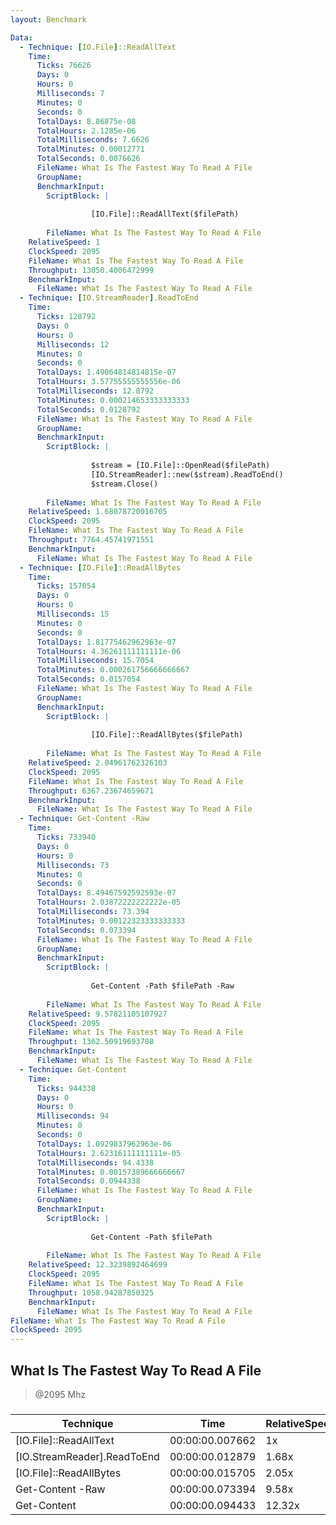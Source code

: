 ```yaml
---
layout: Benchmark

Data: 
  - Technique: [IO.File]::ReadAllText
    Time: 
      Ticks: 76626
      Days: 0
      Hours: 0
      Milliseconds: 7
      Minutes: 0
      Seconds: 0
      TotalDays: 8.86875e-08
      TotalHours: 2.1285e-06
      TotalMilliseconds: 7.6626
      TotalMinutes: 0.00012771
      TotalSeconds: 0.0076626
      FileName: What Is The Fastest Way To Read A File
      GroupName: 
      BenchmarkInput: 
        ScriptBlock: |
          
                  [IO.File]::ReadAllText($filePath)
              
        FileName: What Is The Fastest Way To Read A File
    RelativeSpeed: 1
    ClockSpeed: 2095
    FileName: What Is The Fastest Way To Read A File
    Throughput: 13050.4006472999
    BenchmarkInput: 
      FileName: What Is The Fastest Way To Read A File
  - Technique: [IO.StreamReader].ReadToEnd
    Time: 
      Ticks: 128792
      Days: 0
      Hours: 0
      Milliseconds: 12
      Minutes: 0
      Seconds: 0
      TotalDays: 1.49064814814815e-07
      TotalHours: 3.57755555555556e-06
      TotalMilliseconds: 12.8792
      TotalMinutes: 0.000214653333333333
      TotalSeconds: 0.0128792
      FileName: What Is The Fastest Way To Read A File
      GroupName: 
      BenchmarkInput: 
        ScriptBlock: |
          
                  $stream = [IO.File]::OpenRead($filePath)
                  [IO.StreamReader]::new($stream).ReadToEnd()
                  $stream.Close()
              
        FileName: What Is The Fastest Way To Read A File
    RelativeSpeed: 1.68078720016705
    ClockSpeed: 2095
    FileName: What Is The Fastest Way To Read A File
    Throughput: 7764.45741971551
    BenchmarkInput: 
      FileName: What Is The Fastest Way To Read A File
  - Technique: [IO.File]::ReadAllBytes
    Time: 
      Ticks: 157054
      Days: 0
      Hours: 0
      Milliseconds: 15
      Minutes: 0
      Seconds: 0
      TotalDays: 1.81775462962963e-07
      TotalHours: 4.36261111111111e-06
      TotalMilliseconds: 15.7054
      TotalMinutes: 0.000261756666666667
      TotalSeconds: 0.0157054
      FileName: What Is The Fastest Way To Read A File
      GroupName: 
      BenchmarkInput: 
        ScriptBlock: |
          
                  [IO.File]::ReadAllBytes($filePath)
              
        FileName: What Is The Fastest Way To Read A File
    RelativeSpeed: 2.04961762326103
    ClockSpeed: 2095
    FileName: What Is The Fastest Way To Read A File
    Throughput: 6367.23674659671
    BenchmarkInput: 
      FileName: What Is The Fastest Way To Read A File
  - Technique: Get-Content -Raw
    Time: 
      Ticks: 733940
      Days: 0
      Hours: 0
      Milliseconds: 73
      Minutes: 0
      Seconds: 0
      TotalDays: 8.49467592592593e-07
      TotalHours: 2.03872222222222e-05
      TotalMilliseconds: 73.394
      TotalMinutes: 0.00122323333333333
      TotalSeconds: 0.073394
      FileName: What Is The Fastest Way To Read A File
      GroupName: 
      BenchmarkInput: 
        ScriptBlock: |
          
                  Get-Content -Path $filePath -Raw
              
        FileName: What Is The Fastest Way To Read A File
    RelativeSpeed: 9.57821105107927
    ClockSpeed: 2095
    FileName: What Is The Fastest Way To Read A File
    Throughput: 1362.50919693708
    BenchmarkInput: 
      FileName: What Is The Fastest Way To Read A File
  - Technique: Get-Content
    Time: 
      Ticks: 944338
      Days: 0
      Hours: 0
      Milliseconds: 94
      Minutes: 0
      Seconds: 0
      TotalDays: 1.0929837962963e-06
      TotalHours: 2.62316111111111e-05
      TotalMilliseconds: 94.4338
      TotalMinutes: 0.00157389666666667
      TotalSeconds: 0.0944338
      FileName: What Is The Fastest Way To Read A File
      GroupName: 
      BenchmarkInput: 
        ScriptBlock: |
          
                  Get-Content -Path $filePath
              
        FileName: What Is The Fastest Way To Read A File
    RelativeSpeed: 12.3239892464699
    ClockSpeed: 2095
    FileName: What Is The Fastest Way To Read A File
    Throughput: 1058.94287850325
    BenchmarkInput: 
      FileName: What Is The Fastest Way To Read A File
FileName: What Is The Fastest Way To Read A File
ClockSpeed: 2095
---
```

What Is The Fastest Way To Read A File
--------------------------------------
> @2095 Mhz


### 


|Technique                  |Time           |RelativeSpeed|Throughput|
|---------------------------|---------------|-------------|----------|
|[IO.File]::ReadAllText     |00:00:00.007662|1x           |13050.4/s |
|[IO.StreamReader].ReadToEnd|00:00:00.012879|1.68x        |7764.46/s |
|[IO.File]::ReadAllBytes    |00:00:00.015705|2.05x        |6367.24/s |
|Get-Content -Raw           |00:00:00.073394|9.58x        |1362.51/s |
|Get-Content                |00:00:00.094433|12.32x       |1058.94/s |
